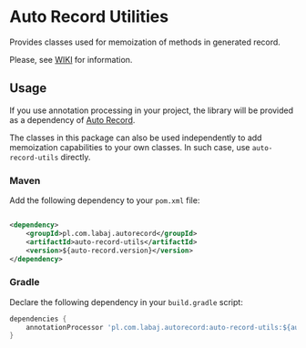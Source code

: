 # Auto Record Utilities

Provides classes used for memoization of methods in generated record.

Please, see [WIKI](https://github.com/pawellabaj/auto-record/wiki) for information.

## Usage

If you use annotation processing in your project, the library will be provided as a dependency of [Auto Record](https://github.com/pawellabaj/auto-record/tree/main/modules/auto-record).

The classes in this package can also be used independently to add memoization capabilities to your own classes. 
In such case, use `auto-record-utils` directly.

### Maven

Add the following dependency to your `pom.xml` file:

```xml

<dependency>
    <groupId>pl.com.labaj.autorecord</groupId>
    <artifactId>auto-record-utils</artifactId>
    <version>${auto-record.version}</version>
</dependency>
```

### Gradle

Declare the following dependency in your `build.gradle` script:

```groovy
dependencies {
    annotationProcessor 'pl.com.labaj.autorecord:auto-record-utils:${autoRecordVersion}'
}